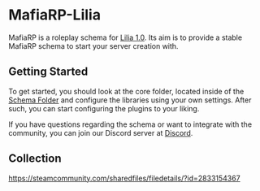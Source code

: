 # MafiaRP-Lilia
 
MafiaRP is a roleplay schema for [Lilia 1.0](https://github.com/bleonheart/Lilia). Its aim is to provide a stable MafiaRP schema to start your server creation with.

## Getting Started

To get started, you should look at the core folder, located inside of the [Schema Folder](https://github.com/bleonheart/Lilia-MafiaRP/tree/main/gamemodes/1942rp/schema) and configure the libraries using your own settings. After such, you can start configuring the plugins to your liking.

If you have questions regarding the schema or want to integrate with the community, you can join our Discord server at [Discord](https://discord.gg/RTcVq92HsH).

## Collection

https://steamcommunity.com/sharedfiles/filedetails/?id=2833154367
